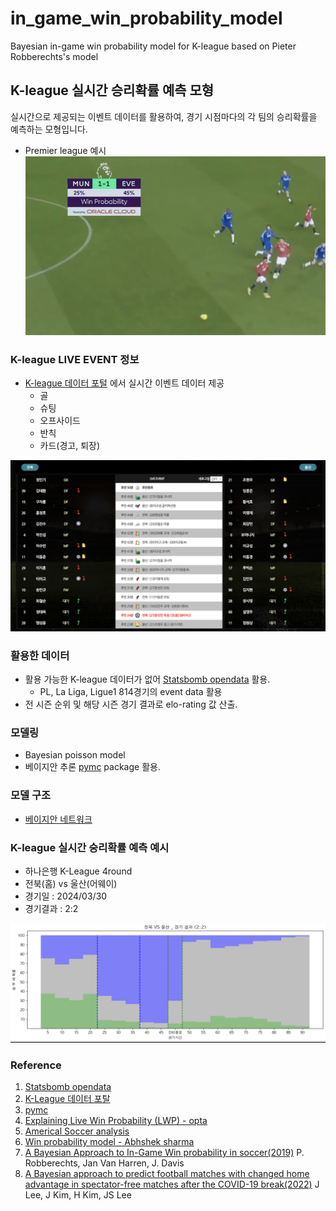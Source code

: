 # in_game_win_probability_model
 Bayesian in-game win probability model for K-league based on Pieter Robberechts's model


## K-league 실시간 승리확률 예측 모형

실시간으로 제공되는 이벤트 데이터를 활용하여, 경기 시점마다의 각 팀의 승리확률을 예측하는 모형입니다.

- Premier league 예시
![alt text](image/image.png)

### K-league LIVE EVENT 정보
- [K-league 데이터 포털](https://data.kleague.com/) 에서 실시간 이벤트 데이터 제공
    - 골 
    - 슈팅
    - 오프사이드
    - 반칙
    - 카드(경고, 퇴장)

![alt text](image/k-league_live_event.png)

### 활용한 데이터
- 활용 가능한 K-league 데이터가 없어 [Statsbomb opendata](https://github.com/statsbomb/open-data) 활용.
   - PL, La Liga, Ligue1 814경기의 event data 활용
- 전 시즌 순위 및 해당 시즌 경기 결과로 elo-rating 값 산출. 

### 모델링
- Bayesian poisson model
- 베이지안 추론 [pymc](https://www.pymc.io/) package 활용.

### 모델 구조
- [베이지안 네트워크](graphical_structure.pdf)


### K-league 실시간 숭리확률 예측 예시
- 하나은행 K-League 4round
- 전북(홈) vs 울산(어웨이) 
- 경기일 : 2024/03/30
- 경기결과 : 2:2

![alt text](image/application_case.png)

### Reference
1. [Statsbomb opendata](https://github.com/statsbomb/open-data)
2. [K-League 데이터 포탈](https://data.kleague.com/)
3. [pymc](https://www.pymc.io/)
4. [Explaining Live Win Probability (LWP) - opta](https://theanalyst.com/eu/2021/11/live-win-probability/)
5. [Americal Soccer analysis](https://www.americansocceranalysis.com/home/2021/7/16/we-have-a-new-win-probability-model)
6. [Win probability model - Abhshek sharma](https://sharmaabhishekk.github.io/projects/win-probability-implementation)
7. [A Bayesian Approach to In-Game Win probability in soccer(2019)](https://dl.acm.org/doi/10.1145/3447548.3467194) P. Robberechts, Jan Van Harren, J. Davis
8. [A Bayesian approach to predict football matches with changed home advantage in spectator-free matches after the COVID-19 break(2022)](https://www.mdpi.com/1099-4300/24/3/366) J Lee, J Kim, H Kim, JS Lee


